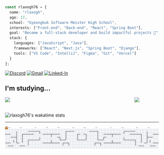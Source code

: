 ```ts
const rlaxogh76 = {
  name: "rlaxogh",
  age: 17,
  school: "Gyeongbuk Software Meister High School",
  interests: ["Front-end", "Back-end", "React", "Spring Boot"],
  goal: "Become a full-stack developer and build impactful projects 🚀",
  stack: {
    languages: ["JavaScript", "Java"],
    frameworks: ["React", "Next.js", "Spring Boot", "Django"],
    tools: ["VS Code", "IntelliJ", "Figma", "Git", "Vercel"]
  }
};
```
[![Discord](https://img.shields.io/badge/Discord-5865F2?style=for-the-badge&logo=discord&logoColor=white)](https://discordapp.com/users/867071958071771157)
[![Gmail](https://img.shields.io/badge/Gmail-D14836?style=for-the-badge&logo=gmail&logoColor=white)](mailto:btm.email2769@gmail.com)
[![Linked-In](https://img.shields.io/badge/LinkedIn-0077B5?style=for-the-badge&logo=linkedin&logoColor=white)](https://www.linkedin.com/in/%ED%83%9C%ED%98%B8-%EA%B9%80-099213361/)

## I'm studying...
<div align="left">
    <img src="https://skillicons.dev/icons?i=js,ts,java,react,nextjs,spring,tailwind,figma,git" />
  <a href="https://www.youtube.com/watch?v=dQw4w9WgXcQ">
  <img src="https://verdant-jalebi-0fc0fb.netlify.app/.netlify/functions/random-image" width="80" align="right">
  </a>
  <br>
</div>
<br>

![rlaxogh76's wakatime stats](https://github-readme-stats.vercel.app/api/wakatime?username=rlaxogh76)

---

<picture>
    <source media="(prefers-color-scheme: dark)" srcset="https://raw.githubusercontent.com/rlaxogh76/rlaxogh76/output/pacman-contribution-graph-dark.svg">
    <source media="(prefers-color-scheme: light)" srcset="https://raw.githubusercontent.com/rlaxogh76/rlaxogh76/output/pacman-contribution-graph.svg">
    <img alt="pacman contribution graph" src="https://raw.githubusercontent.com/rlaxogh76/rlaxogh76/output/pacman-contribution-graph.svg">
</picture>
